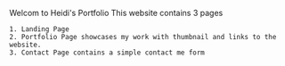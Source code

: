 Welcom to Heidi's Portfolio
This website contains 3 pages

    1. Landing Page
    2. Portfolio Page showcases my work with thumbnail and links to the website.
    3. Contact Page contains a simple contact me form